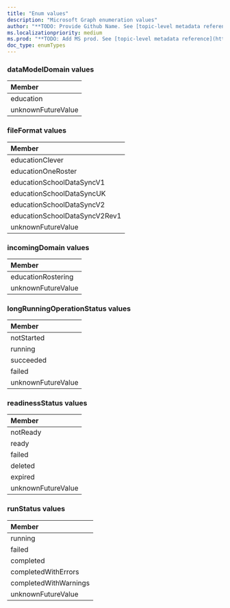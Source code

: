 ```yaml
---
title: "Enum values"
description: "Microsoft Graph enumeration values"
author: "**TODO: Provide Github Name. See [topic-level metadata reference](https://msgo.azurewebsites.net/add/document/guidelines/metadata.html#topic-level-metadata)**"
ms.localizationpriority: medium
ms.prod: "**TODO: Add MS prod. See [topic-level metadata reference](https://msgo.azurewebsites.net/add/document/guidelines/metadata.html#topic-level-metadata)**"
doc_type: enumTypes
---
```


### dataModelDomain values 



|Member|
|:---|
|education|
|unknownFutureValue|

### fileFormat values 



|Member|
|:---|
|educationClever|
|educationOneRoster|
|educationSchoolDataSyncV1|
|educationSchoolDataSyncUK|
|educationSchoolDataSyncV2|
|educationSchoolDataSyncV2Rev1|
|unknownFutureValue|

### incomingDomain values 



|Member|
|:---|
|educationRostering|
|unknownFutureValue|

### longRunningOperationStatus values 



|Member|
|:---|
|notStarted|
|running|
|succeeded|
|failed|
|unknownFutureValue|

### readinessStatus values 



|Member|
|:---|
|notReady|
|ready|
|failed|
|deleted|
|expired|
|unknownFutureValue|

### runStatus values 



|Member|
|:---|
|running|
|failed|
|completed|
|completedWithErrors|
|completedWithWarnings|
|unknownFutureValue|

